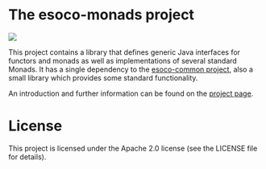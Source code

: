 # The esoco-monads project

[![](https://github.com/esoco/esoco-monads/workflows/Java%20CI/badge.svg)](https://github.com/esoco/esoco-monads/actions)

This project contains a library that defines generic Java interfaces for functors and monads as well as implementations of several standard Monads. It has a single dependency to the [esoco-common project](https://esoco.github.io/esoco-common/), also a small library which provides some standard functionality.

An introduction and further information can be found on the [project page](https://esoco.github.io/esoco-monads/).

# License

This project is licensed under the Apache 2.0 license (see the LICENSE file for details).
